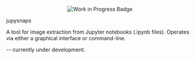 <p align="center">
  <img src="https://img.shields.io/badge/status-🚧_work_in_progress-orange?style=for-the-badge&logo=github" alt="Work in Progress Badge">
</p>

jupysnaps

A tool for image extraction from Jupyter notebooks (.ipynb files).
Operates via either a graphical interface or command-line.

--
currently under development.
